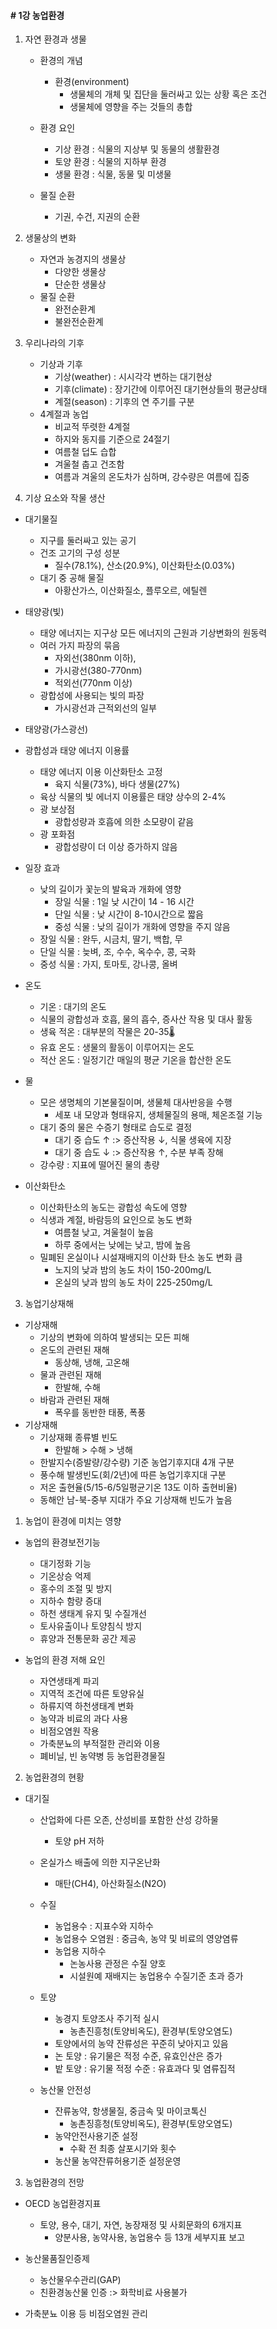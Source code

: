 #### # 1강 농업환경
1) 자연 환경과 생물
    - 환경의 개념
        - 환경(environment)
            - 생물체의 개체 및 집단을 둘러싸고 있는 상황 혹은 조건
            -  생물체에 영향을 주는 것들의 총합

    - 환경 요인
        - 기상 환경 : 식물의 지상부 및 동물의 생활환경
        - 토양 환경 : 식물의 지하부 환경
        - 생물 환경 : 식물, 동물 및 미생물

    - 물질 순환 
        - 기권, 수건, 지권의 순환
1) 생물상의 변화
    - 자연과 농경지의 생물상
        - 다양한 생물상
        - 단순한 생물상
    - 물질 순환
        - 완전순환계
        - 불완전순환계
1) 우리나라의 기후
    - 기상과 기후
        - 기상(weather) : 시시각각 변하는 대기현상
        - 기후(climate) : 장기간에 이루어진 대기현상들의 평균상태
        - 계절(season) : 기후의 연 주기를 구분
    - 4계절과 농업
        - 비교적 뚜렷한 4계절
        - 하지와 동지를 기준으로 24절기
        - 여름철 덥도 습합
        - 겨울철 춥고 건조함
        - 여름과 겨울의 온도차가 심하며, 강수량은 여름에 집중

2) 기상 요소와 작물 생산
  - 대기물질
    - 지구를 둘러싸고 있는 공기
    - 건조 고기의 구성 성분
        - 질수(78.1%), 산소(20.9%), 이산화탄소(0.03%)
    - 대기 중 공해 물질
        - 아황산가스, 이산화질소, 플루오르, 에틸렌
  - 태양광(빛)
    - 태양 에너지는 지구상 모든 에너지의 근원과 기상변화의 원동력
    - 여러 가지 파장의 묶음
      - 자외선(380nm 이하),
      - 가시광선(380-770nm)
      - 적외선(770nm 이상)
    - 광합성에 사용되는 빛의 파장
      - 가시광선과 근적외선의 일부
  - 태양광(가스광선)
  - 광합성과 태양 에너지 이용률
    - 태양 에너지 이용 이산화탄소 고정
      - 육지 식물(73%), 바다 생물(27%)
    - 육상 식물의 빛 에너지 이용률은 태양 상수의 2-4%
    - 광 보상점
      - 광합성량과 호흡에 의한 소모량이 같음
    - 광 포화점
      - 광합성량이 더 이상 증가하지 않음
  - 일장 효과
    - 낮의 길이가 꽃눈의 발육과 개화에 영향
        - 장일 식물 : 1일 낮 시간이 14 - 16 시간
        - 단일 식물 : 낮 시간이 8-10시간으로 짧음
        - 중성 식물 : 낮의 길이가 개화에 영향을 주지 않음
    - 장일 식물 : 완두, 시금치, 딸기, 백합, 무
    - 단일 식물 : 늦벼, 조, 수수, 옥수수, 콩, 국화
    - 중성 식물 : 가지, 토마토, 강나콩, 올벼

  - 온도
    - 기온 : 대기의 온도
    - 식물의 광합성과 호흡, 물의 흡수, 증사산 작용 및 대사 활동
    - 생육 적온 : 대부분의 작물은 20-35🌡️
    - 유효 온도 : 생물의 활동이 이루어지는 온도
    - 적산 온도 : 일정기간 매일의 평균 기온을 합산한 온도
  - 물 
    - 모은 생명체의 기본물질이며, 생물체 대사반응을 수행
      - 세포 내 모양과 형태유지, 생체물질의 용매, 체온조절 기능
    - 대기 중의 물은 수증기 형태로 습도로 결정
      - 대기 중 습도 ↑ :> 증산작용 ↓, 식물 생육에 지장
      - 대기 중 습도 ↓ :> 증산작용 ↑, 수분 부족 장해
    - 강수량 : 지표에 떨어진 물의 총량
  - 이산화탄소
    - 이산화탄소의 농도는 광합성 속도에 영향
    - 식생과 계절, 바람등의 요인으로 농도 변화
        - 여름철 낮고, 겨울철이 높음
        - 하루 중에서는 낮에는 낮고, 밤에 높음
    - 밀폐된 온실이나 시설재배지의 이산화 탄소 농도 변화 큼
      - 노지의 낮과 밤의 농도 차이 150-200mg/L
      - 온실의 낮과 밤의 농도 차이 225-250mg/L

3) 농업기상재해
  - 기상재해
    - 기상의 변화에 의하여 발생되는 모든 피해
    - 온도의 관련된 재해
        - 동상해, 냉해, 고온해
    - 물과 관련된 재해
        - 한발해, 수해
    - 바람과 관련된 재해
        - 폭우를 동반한 태풍, 폭풍
  - 기상재해
    - 기상재홰 종류별 빈도
        - 한발해 > 수해 > 냉해
    - 한발지수(증발량/강수량) 기준 농업기후지대 4개 구분
    - 풍수해 발생빈도(회/2년)에 따른 농업기후지대 구분
    - 저온 출현율(5/15-6/5일평균기온 13도 이하 출현비율)
    - 동해안 남-북-중부 지대가 주요 기상재해 빈도가 높음

1) 농업이 환경에 미치는 영향
  - 농업의 환경보전기능
      - 대기정화 기능
      - 기온상승 억제
      - 홍수의 조절 및 방지
      - 지하수 함량 증대
      - 하천 생태계 유지 및 수질개선
      - 토사유출이나 토양침식 방지
      - 휴양과 전통문화 공간 제공

  - 농업의 환경 저해 요인
    - 자연생태계 파괴
    - 지역적 조건에 따른 토양유실
    - 하류지역 하천생태계 변화
    - 농약과 비료의 과다 사용
    - 비점오염원 작용
    - 가축분뇨의 부적절한 관리와 이용
    - 폐비닐, 빈 농약병 등 농업환경물질
2) 농업환경의 현황
  - 대기질
    - 산업화에 다른 오존, 산성비를 포함한 산성 강하물
      - 토양 pH 저하
    - 온실가스 배출에 의한 지구온난화
      - 매탄(CH4), 아산화질소(N2O)
    - 수질
        - 농업용수 : 지표수와 지하수
        - 농업용수 오염원 : 중금속, 농약 및 비료의 영양염류
        - 농업용 지하수
          - 논농사용 관정은 수질 양호
          - 시설원예 재배지는 농업용수 수질기준 초과 증가
    - 토양
      - 농경지 토양조사 주기적 실시
        - 농촌진흥청(토양비옥도), 환경부(토양오염도)
      - 토양에서의 농약 잔류성은 꾸준히 낮아지고 있음
      - 논 토양 : 유기물은 적정 수준, 유효인산은 증가
      - 밭 토양 : 유기물 적정 수준 : 유효과다 및 염류집적

    - 농산물 안전성
      - 잔류농약, 항생물질, 중금속 및 마이코톡신
        - 농촌징흥청(토양비옥도), 환경부(토양오염도)
      - 농약안전사용기준 설정
        - 수확 전 최종 살포시기와 횟수
      - 농산물 농약잔류허용기준 설정운영
3) 농업환경의 전망
  - OECD 농업환경지표
    - 토양, 용수, 대기, 자연, 농장재정 및 사회문화의  6개지표
      - 양분사용, 농약사용, 농업용수 등 13개 세부지표 보고

  - 농산물품질인증제
    - 농산물우수관리(GAP)
    - 친환경농산물 인증 :> 화학비료 사용불가

 - 가축분뇨 이용 등 비점오염원 관리

